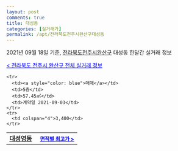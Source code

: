 ```yaml
---
layout: post
comments: true
title: 대성동
categories: [실거래가]
permalink: /apt/전라북도전주시완산구대성동
---
```


2021년 09월 18일 기준, <a href="/apt/전라북도전주시완산구">전라북도전주시완산구</a> 대성동 한달간 실거래 정보

<a style="color: blue;" href="/apt/전라북도전주시완산구">< 전라북도 전주시 완산구 전체 실거래 정보</a>
<!---- start ---->
<table>
  <tr>
    <td colspan="4" style="font-weight: bold;"><a href="/apt/전라북도전주시완산구대성동대성영동">대성영동</a> &nbsp;&nbsp;&nbsp; <a style="color: blue; font-size: smaller;" href="/apt/전라북도전주시완산구대성동대성영동">면적별 최고가 ></a></td>
  </tr>
    
    <tr>
      <td><a style="color: blue">매매</a></td>
      <td>5층</td>
      <td>57.45㎡</td>
      <td>계약일 2021-09-03</td>
    </tr>
    <tr>
      <td colspan="4">3,400</td>
    </tr>
      
</table>
<!---- end ---->
    